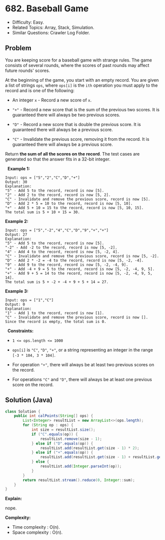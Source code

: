 # 682. Baseball Game

- Difficulty: Easy.
- Related Topics: Array, Stack, Simulation.
- Similar Questions: Crawler Log Folder.

## Problem

You are keeping score for a baseball game with strange rules. The game consists of several rounds, where the scores of past rounds may affect future rounds' scores.

At the beginning of the game, you start with an empty record. You are given a list of strings ```ops```, where ```ops[i]``` is the ```ith``` operation you must apply to the record and is one of the following:


	
- An integer ```x``` - Record a new score of ```x```.
	
- ```"+"``` - Record a new score that is the sum of the previous two scores. It is guaranteed there will always be two previous scores.
	
- ```"D"``` - Record a new score that is double the previous score. It is guaranteed there will always be a previous score.
	
- ```"C"``` - Invalidate the previous score, removing it from the record. It is guaranteed there will always be a previous score.


Return **the sum of all the scores on the record**. The test cases are generated so that the answer fits in a 32-bit integer.

 
**Example 1:**

```
Input: ops = ["5","2","C","D","+"]
Output: 30
Explanation:
"5" - Add 5 to the record, record is now [5].
"2" - Add 2 to the record, record is now [5, 2].
"C" - Invalidate and remove the previous score, record is now [5].
"D" - Add 2 * 5 = 10 to the record, record is now [5, 10].
"+" - Add 5 + 10 = 15 to the record, record is now [5, 10, 15].
The total sum is 5 + 10 + 15 = 30.
```

**Example 2:**

```
Input: ops = ["5","-2","4","C","D","9","+","+"]
Output: 27
Explanation:
"5" - Add 5 to the record, record is now [5].
"-2" - Add -2 to the record, record is now [5, -2].
"4" - Add 4 to the record, record is now [5, -2, 4].
"C" - Invalidate and remove the previous score, record is now [5, -2].
"D" - Add 2 * -2 = -4 to the record, record is now [5, -2, -4].
"9" - Add 9 to the record, record is now [5, -2, -4, 9].
"+" - Add -4 + 9 = 5 to the record, record is now [5, -2, -4, 9, 5].
"+" - Add 9 + 5 = 14 to the record, record is now [5, -2, -4, 9, 5, 14].
The total sum is 5 + -2 + -4 + 9 + 5 + 14 = 27.
```

**Example 3:**

```
Input: ops = ["1","C"]
Output: 0
Explanation:
"1" - Add 1 to the record, record is now [1].
"C" - Invalidate and remove the previous score, record is now [].
Since the record is empty, the total sum is 0.
```

 
**Constraints:**


	
- ```1 <= ops.length <= 1000```
	
- ```ops[i]``` is ```"C"```, ```"D"```, ```"+"```, or a string representing an integer in the range ```[-3 * 104, 3 * 104]```.
	
- For operation ```"+"```, there will always be at least two previous scores on the record.
	
- For operations ```"C"``` and ```"D"```, there will always be at least one previous score on the record.



## Solution (Java)

```java
class Solution {
    public int calPoints(String[] ops) {
        List<Integer> resultList = new ArrayList<>(ops.length);
        for (String op : ops) {
            int size = resultList.size();
            if ("C".equals(op)) {
                resultList.remove(size - 1);
            } else if ("D".equals(op)) {
                resultList.add(resultList.get(size - 1) * 2);
            } else if ("+".equals(op)) {
                resultList.add(resultList.get(size - 1) + resultList.get(size - 2));
            } else {
                resultList.add(Integer.parseInt(op));
            }
        }
        return resultList.stream().reduce(0, Integer::sum);
    }
}
```

**Explain:**

nope.

**Complexity:**

* Time complexity : O(n).
* Space complexity : O(n).
